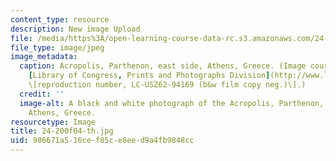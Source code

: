 ```yaml
---
content_type: resource
description: New image Upload
file: /media/https%3A/open-learning-course-data-rc.s3.amazonaws.com/24-200-ancient-philosophy-fall-2004/986671a516cef85ce8eed9a4fb9848cc_24-200f04-th.jpg
file_type: image/jpeg
image_metadata:
  caption: Acropolis, Parthenon, east side, Athens, Greece. (Image courtesy of the
    [Library of Congress, Prints and Photographs Division](http://www.loc.gov/rr/print/)
    \[reproduction number, LC-USZ62-94169 (b&w film copy neg.)\].)
  credit: ''
  image-alt: A black and white photograph of the Acropolis, Parthenon, east side,
    Athens, Greece.
resourcetype: Image
title: 24-200f04-th.jpg
uid: 986671a5-16ce-f85c-e8ee-d9a4fb9848cc
---
```

